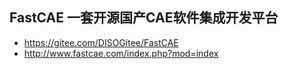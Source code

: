## FastCAE 一套开源国产CAE软件集成开发平台
- https://gitee.com/DISOGitee/FastCAE
- http://www.fastcae.com/index.php?mod=index
